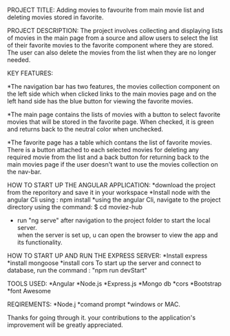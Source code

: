 PROJECT TITLE:
Adding movies to favourite from main movie list and deleting movies stored in favorite.

PROJECT DESCRIPTION:
The project involves collecting and displaying lists of movies in the main page from a source and allow users to select the list of their favorite movies to the favorite component where they are stored. The user can also delete the movies from the list when they are no longer needed.


KEY FEATURES:

*The navigation bar has two features, the movies collection component on the left side which when clicked links to the main movies page and on the left hand side has the blue button for viewing the favorite movies.

*The main page contains the lists of movies with a button to select favorite movies that will be stored in the favorite page. When checked, it is green and returns back to the neutral color when unchecked.

*The favorite page has a table which contans the list of favorite movies. There is a button attached to each selected movies for deleting any required movie from the list and a back button for returning back to the main movies page if the user doesn't want to use the movies collection on the nav-bar.


HOW TO START UP THE ANGULAR APPLICATION:
*download the project from the reporitory and save it in your workspace
*Install node with the angular Cli using : npm install
*using the angular Cli, navigate to the project directory using the command: $ cd moviez-hub
* run "ng serve" after navigation to the project folder to start the local server.  
when the server is set up, u can open the browser to view the app and its functionality.

HOW TO START UP AND RUN THE EXPRESS SERVER:
*Install express
*install mongoose
*install cors
To start up the server and connect to database, run the command : "npm run devStart"

TOOLS USED:
*Angular
*Node.js
*Express.js
*Mongo db
*cors
*Bootstrap
*font Awesome

REQIREMENTS:
*Node.j
*comand prompt
*windows or MAC.

Thanks for going through it. your contributions to the application's improvement will be greatly appreciated.  



